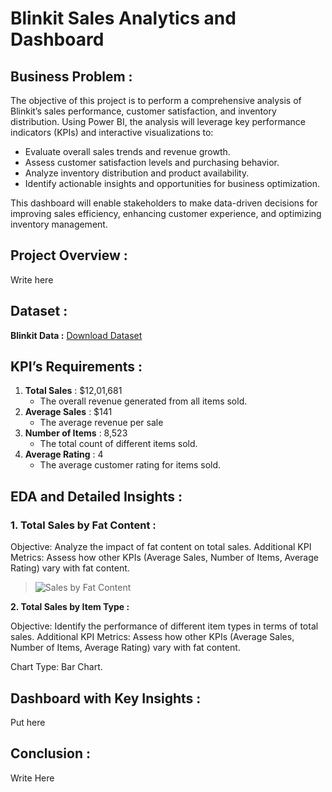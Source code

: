 # Blinkit Sales Analytics and Dashboard


## Business Problem :

The objective of this project is to perform a comprehensive analysis of Blinkit’s sales performance, customer satisfaction, and inventory distribution. Using Power BI, the analysis will leverage key performance indicators (KPIs) and interactive visualizations to:

- Evaluate overall sales trends and revenue growth.
- Assess customer satisfaction levels and purchasing behavior.
- Analyze inventory distribution and product availability.
- Identify actionable insights and opportunities for business optimization.

This dashboard will enable stakeholders to make data-driven decisions for improving sales efficiency, enhancing customer experience, and optimizing inventory management.


## Project Overview :  
Write here


## Dataset :

**Blinkit Data :** [Download Dataset](https://github.com/rishav197/Blinkit-Sales-Analytics-and-Dashboard/blob/main/Dataset/blinkit_data.csv)


## KPI’s Requirements :

1. **Total Sales** : $12,01,681
    - The overall revenue generated from all items sold.
2. **Average Sales** : $141 
    - The average revenue per sale
3. **Number of Items** : 8,523 
    - The total count of different items sold.
4. **Average Rating** : 4
    - The average customer rating for items sold.




## EDA and Detailed Insights :


<!-- Charts requirements -->
### 1. Total Sales by Fat Content :

 Objective: Analyze the impact of fat content on total sales.
Additional KPI Metrics: Assess how other KPIs (Average Sales, Number of Items, Average Rating) vary with fat content.

> ![Sales by Fat Content]()


**2. Total Sales by Item Type :**

Objective: Identify the performance of different item types in terms of total sales.
Additional KPI Metrics: Assess how other KPIs (Average Sales, Number of Items, Average Rating) vary with fat content.

Chart Type: Bar Chart.



## Dashboard with Key Insights :

Put here 



## Conclusion :

Write 
Here